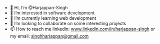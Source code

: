 - 👋 Hi, I’m @Harjappan-Singh
- 👀 I’m interested in software development
- 🌱 I’m currently learning web development
- 💞️ I’m looking to collaborate on some interesting projects
- 📫 How to reach me linkedin: www.linkedin.com/in/harjappan-singh or my email: singhharjappan@gmail.com

<!---
Harjappan-Singh/Harjappan-Singh is a ✨ special ✨ repository because its `README.md` (this file) appears on your GitHub profile.
You can click the Preview link to take a look at your changes.
--->
